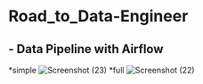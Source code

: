 # Road_to_Data-Engineer

## - Data Pipeline with Airflow

*simple
![Screenshot (23)](https://user-images.githubusercontent.com/83392682/119871823-0c056800-bf4d-11eb-9fa1-ce9eb759f50f.png)
*full
![Screenshot (22)](https://user-images.githubusercontent.com/83392682/119871871-14f63980-bf4d-11eb-8597-758be42f5ff3.png)
